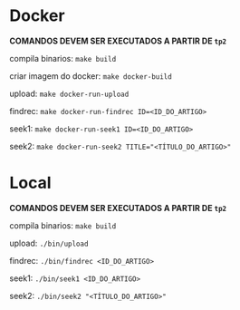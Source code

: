 # Docker
**COMANDOS DEVEM SER EXECUTADOS A PARTIR DE `tp2`**

compila binarios: `make build`

criar imagem do docker: `make docker-build`

upload: `make docker-run-upload`

findrec: `make docker-run-findrec ID=<ID_DO_ARTIGO>`

seek1: `make docker-run-seek1 ID=<ID_DO_ARTIGO>`

seek2: `make docker-run-seek2 TITLE="<TÍTULO_DO_ARTIGO>"`


# Local
**COMANDOS DEVEM SER EXECUTADOS A PARTIR DE `tp2`**

compila binarios: `make build`

upload: `./bin/upload`

findrec: `./bin/findrec <ID_DO_ARTIGO>`

seek1: `./bin/seek1 <ID_DO_ARTIGO>`

seek2: `./bin/seek2 "<TÍTULO_DO_ARTIGO>"`
